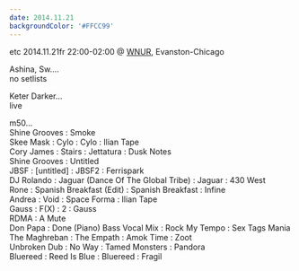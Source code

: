 ```yaml
---
date: 2014.11.21
backgroundColor: '#FFCC99'
---
```


etc 2014.11.21fr 22:00-02:00 @ [WNUR](http://www.intergalacticfm.com/), Evanston-Chicago  

Ashina, Sw....  
no setlists  

Keter Darker...  
live  

m50...  
Shine Grooves : Smoke  
Skee Mask : Cylo : Cylo : Ilian Tape  
Cory James : Stairs : Jettatura : Dusk Notes  
Shine Grooves : Untitled  
JBSF : \[untitled\] : JBSF2 : Ferrispark  
DJ Rolando : Jaguar (Dance Of The Global Tribe) : Jaguar : 430 West  
Rone : Spanish Breakfast (Edit) : Spanish Breakfast : Infine  
Andrea : Void : Space Forma : Ilian Tape  
Gauss : F(X) : 2 : Gauss  
RDMA : A Mute  
Don Papa : Done (Piano) Bass Vocal Mix : Rock My Tempo : Sex Tags Mania  
The Maghreban : The Empath : Amok Time : Zoot  
Unbroken Dub : No Way : Tamed Monsters : Pandora  
Bluereed : Reed Is Blue : Bluereed : Fragil